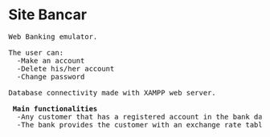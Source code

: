 # Site Bancar
<pre>
Web Banking emulator.

The user can:
  -Make an account
  -Delete his/her account
  -Change password
  
Database connectivity made with XAMPP web server.

<b> Main functionalities </b>
  -Any customer that has a registered account in the bank database can insert all his/her transactions
  -The bank provides the customer with an exchange rate table, budget percentages to better represent losses and increments to the customer's budget
</pre>
